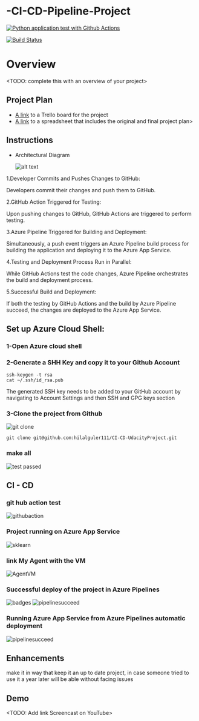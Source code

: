 # -CI-CD-Pipeline-Project


[![Python application test with Github Actions](https://github.com/AhmetAktoprak/CI-CD-Pipeline-Project/actions/workflows/pythonapp.yml/badge.svg)](https://github.com/AhmetAktoprak/CI-CD-Pipeline-Project/actions/workflows/pythonapp.yml)

[![Build Status](https://dev.azure.com/odluser257271/CI-CD-UdacityProject/_apis/build/status%2Fhilalguler111.CI-CD-UdacityProject?branchName=main)](https://dev.azure.com/odluser257271/CI-CD-UdacityProject/_build/latest?definitionId=1&branchName=main)

# Overview

<TODO: complete this with an overview of your project>

## Project Plan

* [A link](https://trello.com/invite/b/L8jMKmez/ATTIe3d654862b9b4c5da1a3c991347e0f36C2E56C20/ci-cd-udacity-project) to a Trello board for the project
* [A link](https://docs.google.com/spreadsheets/d/1BMwfE4oJrWMF1_qDiiZp9dTRH4_fi-Rao6z8wfhcYys/edit?usp=sharing) to a spreadsheet that includes the original and final project plan>

## Instructions

* Architectural Diagram

   ![alt text](https://github.com/hilalguler111/CI-CD-UdacityProject/assets/79762223/ac418b31-f8c2-48d7-a412-6173f8900a1f)

1.Developer Commits and Pushes Changes to GitHub:

  Developers commit their changes and push them to GitHub.

2.GitHub Action Triggered for Testing:

  Upon pushing changes to GitHub, GitHub Actions are triggered to perform testing.

3.Azure Pipeline Triggered for Building and Deployment:

  Simultaneously, a push event triggers an Azure Pipeline build process for building the application and deploying it to the Azure App Service.

4.Testing and Deployment Process Run in Parallel:

  While GitHub Actions test the code changes, Azure Pipeline orchestrates the build and deployment process.

5.Successful Build and Deployment:

  If both the testing by GitHub Actions and the build by Azure Pipeline succeed, the changes are deployed to the Azure App Service.

## Set up Azure Cloud Shell:
 ### 1-Open Azure cloud shell
 ### 2-Generate a SHH Key and copy it to your Github Account 

```
ssh-keygen -t rsa
cat ~/.ssh/id_rsa.pub
```
The generated SSH key needs to be added to your GitHub account by navigating to Account Settings and then SSH and GPG keys section
### 3-Clone the project from Github

 ![git clone](https://github.com/hilalguler111/CI-CD-UdacityProject/assets/79762223/13e63b1f-49df-46be-bd74-cc35f5940633)

```
git clone git@github.com:hilalguler111/CI-CD-UdacityProject.git
```
### make all 
 ![test passed](https://github.com/hilalguler111/CI-CD-UdacityProject/assets/79762223/1e15b33e-eb99-4524-a400-5749171fb75f)

## CI - CD
### git hub action test 
 ![githubaction](https://github.com/DanyaMawed/CI-CD-UdacityProject/assets/79762223/c07beb1f-a22b-44d1-839c-db5556c57dc7)

### Project running on Azure App Service
 ![sklearn](https://github.com/hilalguler111/CI-CD-UdacityProject/assets/79762223/f327da7f-e079-40eb-b58e-5b66d1f66e06)

### link My Agent with the VM
![AgentVM](https://github.com/hilalguler111/CI-CD-UdacityProject/assets/79762223/75c4f748-7daa-44db-9a2b-15faf88af55f)


### Successful deploy of the project in Azure Pipelines
![badges](https://github.com/DanyaMawed/CI-CD-UdacityProject/assets/79762223/d15b3c40-4b18-42f2-8880-fa84cf3b141c)
![pipelinesucceed](https://github.com/hilalguler111/CI-CD-UdacityProject/assets/79762223/44862210-72ea-43bb-9bde-f092338d046e)

### Running Azure App Service from Azure Pipelines automatic deployment
 ![pipelinesucceed](https://github.com/DanyaMawed/CI-CD-UdacityProject/assets/79762223/20a48114-4201-4538-9f42-d0e16fa5dc6d)

## Enhancements

make it in way that keep it an up to date project, in case someone tried to use it a year later will be able without facing issues 

## Demo 

<TODO: Add link Screencast on YouTube>



